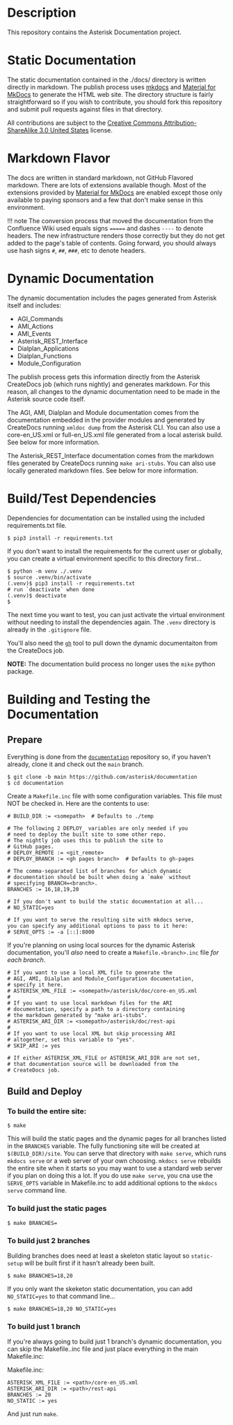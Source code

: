 # Description

This repository contains the Asterisk Documentation project.

# Static Documentation

The static documentation contained in the ./docs/ directory is written directly in markdown.  The publish process uses [mkdocs](https://www.mkdocs.org) and [Material for MkDocs](https://squidfunk.github.io/mkdocs-material/) to generate the HTML web site.  The directory structure is fairly straightforward so if you wish to contribute, you should fork this repository and submit pull requests against files in that directory.

All contributions are subject to the 
[Creative Commons Attribution-ShareAlike 3.0 United States](LICENSE.md) license.

# Markdown Flavor
The docs are written in standard markdown, not GitHub Flavored markdown.  There are lots of extensions available though.  Most of the extensions provided by [Material for MkDocs](https://squidfunk.github.io/mkdocs-material/reference/) are enabled except those only available to paying sponsors and a few that don't make sense in this environment.

!!! note
    The conversion process that moved the documentation from the Confluence Wiki used equals signs `=====` and dashes `----` to denote headers.  The new infrastructure renders those correctly but they do not get added to the page's table of contents.  Going forward, you should always use hash signs `#`, `##`, `###`, etc to denote headers.

# Dynamic Documentation

The dynamic documentation includes the pages generated from Asterisk itself and includes:
* AGI_Commands
* AMI_Actions
* AMI_Events
* Asterisk_REST_Interface
* Dialplan_Applications
* Dialplan_Functions
* Module_Configuration

The publish process gets this information directly from the Asterisk CreateDocs job (which runs nightly) and generates markdown.  For this reason, all changes to the dynamic documentation need to be made in the Asterisk source code itself.  

The AGI, AMI, Dialplan and Module documentation comes from the documentation embedded in the provider modules and generated by CreateDocs running `xmldoc dump` from the Asterisk CLI.  You can also use a core-en_US.xml or full-en_US.xml file generated from a local asterisk build.  See below for more information.

The Asterisk_REST_Interface documentation comes from the markdown files generated by CreateDocs running `make ari-stubs`.  You can also use locally generated markdown files.  See below for more information.

# Build/Test Dependencies

Dependencies for documentation can be installed using the included requirements.txt file.

```
$ pip3 install -r requirements.txt
```

If you don't want to install the requirements for the current user or globally, you can create a virtual environment specific to this directory first...

```
$ python -m venv ./.venv
$ source .venv/bin/activate
(.venv)$ pip3 install -r requirements.txt
# run `deactivate` when done
(.venv)$ deactivate
$ 
```

The next time you want to test, you can just activate the virtual environment without needing to install the dependencies again.  The `.venv` directory is already in the `.gitignore` file.

You'll also need the [`gh`](https://cli.github.com) tool to pull down the dynamic documentaiton from the CreateDocs job.

**NOTE:**  The documentation build process no longer uses the `mike` python package.


# Building and Testing the Documentation

## Prepare

Everything is done from the [`documentation`](https://github.com/asterisk/documentation) repository so, if you haven't already, clone it and check out the `main` branch.

```
$ git clone -b main https://github.com/asterisk/documentation
$ cd documentation
```

Create a `Makefile.inc` file with some configuration variables.  This file must NOT be checked in.  Here are the contents to use:

```
# BUILD_DIR := <somepath>  # Defaults to ./temp

# The following 2 DEPLOY_ variables are only needed if you
# need to deploy the built site to some other repo.
# The nightly job uses this to publish the site to
# GitHub pages.
# DEPLOY_REMOTE := <git_remote>
# DEPLOY_BRANCH := <gh pages branch>  # Defaults to gh-pages

# The comma-separated list of branches for which dynamic
# documentation should be built when doing a `make` without
# specifying BRANCH=<branch>.
BRANCHES := 16,18,19,20

# If you don't want to build the static documentation at all...
# NO_STATIC=yes

# If you want to serve the resulting site with mkdocs serve,
you can specify any additional options to pass to it here:
# SERVE_OPTS := -a [::]:8000
```

If you're planning on using local sources for the dynamic Asterisk documentation, you'll *also* need to create a `Makefile.<branch>.inc` file *for each branch*.

```
# If you want to use a local XML file to generate the
# AGI, AMI, Dialplan and Module_Configuration documentation,
# specify it here.
# ASTERISK_XML_FILE := <somepath>/asterisk/doc/core-en_US.xml
#
# If you want to use local markdown files for the ARI
# documentation, specify a path to a directory containing
# the markdown generated by "make ari-stubs".
# ASTERISK_ARI_DIR := <somepath>/asterisk/doc/rest-api
#
# If you want to use local XML but skip processing ARI
# altogether, set this variable to "yes".
# SKIP_ARI := yes

# If either ASTERISK_XML_FILE or ASTERISK_ARI_DIR are not set,
# that documentation source will be downloaded from the
# CreateDocs job.
```

## Build and Deploy

### To build the entire site:

```
$ make
```

This will build the static pages and the dynamic pages for all branches listed in the `BRANCHES` variable.  The fully functioning site will be created at `$(BUILD_DIR)/site`.  You can serve that directory with `make serve`, which runs `mkdocs serve` or a web server of your own choosing. `mkdocs serve` rebuilds the entire site when it starts so you may want to use a standard web server if you plan on doing this a lot.  If you do use `make serve`, you cna use the `SERVE_OPTS` variable in Makefile.inc to add additional options to the `mkdocs serve` command line.

### To build just the static pages

```
$ make BRANCHES=
```

### To build just 2 branches

Building branches does need at least a skeleton static layout so `static-setup` will be built first if it hasn't already been built.

```
$ make BRANCHES=18,20 
```

If you only want the skeketon static documentation, you can add `NO_STATIC=yes` to that command line...

```
$ make BRANCHES=18,20 NO_STATIC=yes
```


### To build just 1 branch

If you're always going to build just 1 branch's dynamic documentation, you can skip the Makefile.<branch>.inc file and just place everything in the main Makefile.inc:

Makefile.inc:

```
ASTERISK_XML_FILE := <path>/core-en_US.xml
ASTERISK_ARI_DIR := <path>/rest-api
BRANCHES := 20
NO_STATIC := yes
```

And just run `make`.

